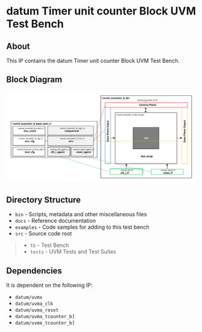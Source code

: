 # datum Timer unit counter Block UVM Test Bench


## About
This IP contains the datum Timer unit counter Block UVM Test Bench.


## Block Diagram
![alt text](./docs/tb_block_diagram.svg "Timer unit counter Block UVM Test Bench Block Diagram")

## Directory Structure
* `bin` - Scripts, metadata and other miscellaneous files
* `docs` - Reference documentation
* `examples` - Code samples for adding to this test bench
* `src` - Source code root

> * `tb` - Test Bench
> * `tests` - UVM Tests and Test Suites


## Dependencies
It is dependent on the following IP:

* `datum/uvmx`
* `datum/uvma_clk`
* `datum/uvma_reset`
* `datum/uvma_tcounter_b]`
* `datum/uvme_tcounter_b]`